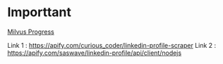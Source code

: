 # Importtant 
[Milvus Progress](README2.md)




Link 1 : https://apify.com/curious_coder/linkedin-profile-scraper
Link 2 : https://apify.com/saswave/linkedin-profile/api/client/nodejs

